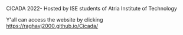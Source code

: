 CICADA 2022- 
Hosted by ISE students of Atria Institute of Technology

Y'all can access the website by clicking https://raghavj2000.github.io/Cicada/
